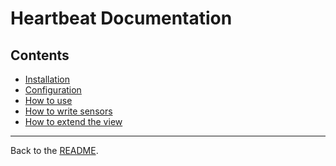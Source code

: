 Heartbeat Documentation
=======================

Contents
--------

- [Installation](Installation.md)
- [Configuration](Configuration.md)
- [How to use](Usage.md)
- [How to write sensors](Sensors.md)
- [How to extend the view](Extending-the-View.md)

---

Back to the [README](../README.md).

